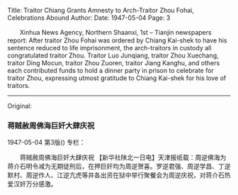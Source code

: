 Title: Traitor Chiang Grants Amnesty to Arch-Traitor Zhou Fohai, Celebrations Abound
Author:
Date: 1947-05-04
Page: 3

　　Xinhua News Agency, Northern Shaanxi, 1st – Tianjin newspapers report: After traitor Zhou Fohai was ordered by Chiang Kai-shek to have his sentence reduced to life imprisonment, the arch-traitors in custody all congratulated traitor Zhou. Traitor Luo Junqiang, traitor Zhou Xuechang, traitor Ding Mocun, traitor Zhou Zuoren, traitor Jiang Kanghu, and others each contributed funds to hold a dinner party in prison to celebrate for traitor Zhou, expressing utmost gratitude to Chiang Kai-shek for his love of traitors.



<hr /> 

Original: 


### 蒋贼赦周佛海巨奸大肆庆祝

1947-05-04
第3版()
专栏：

　　蒋贼赦周佛海巨奸大肆庆祝
    【新华社陕北一日电】天津报纸载：周逆佛海为蒋介石明令减为无期徒刑后，在押巨奸均为周逆贺喜。罗逆君强、周逆学昌、丁逆默村、周逆作人、江逆亢虎等并各出资在狱中举行聚餐会为周逆庆祝，对蒋介石热爱汉奸万分感激。
